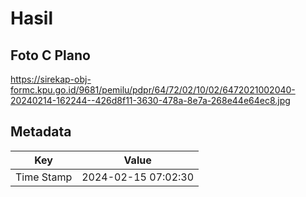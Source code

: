 # Hasil

## Foto C Plano

https://sirekap-obj-formc.kpu.go.id/9681/pemilu/pdpr/64/72/02/10/02/6472021002040-20240214-162244--426d8f11-3630-478a-8e7a-268e44e64ec8.jpg


## Metadata

| Key        | Value               |
| ---------- | ------------------- |
| Time Stamp | 2024-02-15 07:02:30 |



